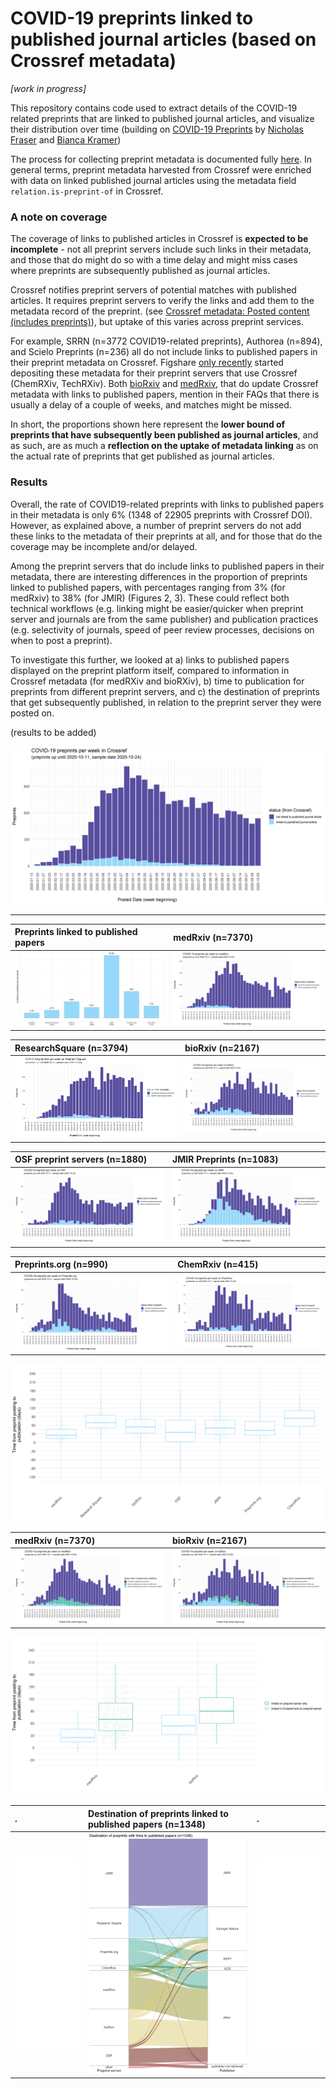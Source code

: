 # COVID-19 preprints linked to published journal articles (based on Crossref metadata)

*[work in progress]*

This repository contains code used to extract details of the COVID-19 related preprints that are linked to published journal articles, and visualize their distribution over time (building on [COVID-19 Preprints](https://github.com/nicholasmfraser/covid19_preprints) by [Nicholas Fraser](https://orcid.org/0000-0002-7582-6339) and [Bianca Kramer](https://orcid.org/0000-0002-5965-6560))


The process for collecting preprint metadata is documented fully [here](covid19_preprints_published.Rmd). In general terms, preprint metadata harvested from Crossref were enriched with data on linked published journal articles using the metadata field `relation.is-preprint-of` in Crossref.  

### A note on coverage
The coverage of links to published articles in Crossref is **expected to be incomplete** - not all preprint servers include such links in their metadata, and those that do might do so with a time delay and might miss cases where preprints are subsequently published as journal articles. 

Crossref notifies preprint servers of potential matches with published articles. It requires preprint servers to verify the links and add them to the metadata record of the preprint. 
(see [Crossref metadata: Posted content (includes preprints)](https://support.crossref.org/hc/en-us/articles/213126346-Posted-content-includes-preprints#assoc)), but uptake of this varies across preprint services.

For example, SRRN (n=3772 COVID19-related preprints), Authorea (n=894), and Scielo Preprints (n=236) all do not include links to published papers in their preprint metadata on Crossref. Figshare [only recently](https://twitter.com/figshare/status/1277516684358803461) started depositing these metadata for their preprint servers that use Crossref (ChemRXiv, TechRXiv). Both [bioRxiv](https://www.biorxiv.org/about/FAQ) and [medRxiv](https://www.medrxiv.org/about/FAQ), that do update Crossref metadata with links to published papers, mention in their FAQs that there is usually a delay of a couple of weeks, and matches might be missed. 

In short, the proportions shown here represent the **lower bound of preprints that have subsequently been published as journal articles**, and as such, are as much a **reflection on the uptake of metadata linking** as on the actual rate of preprints that get published as journal articles.

### Results
Overall, the rate of COVID19-related preprints with links to published papers in their metadata is only 6% (1348 of 22905 preprints with Crossref DOI). However, as explained above, a number of preprint servers do not add these links to the metadata of their preprints at all, and for those that do the coverage may be incomplete and/or delayed. 

Among the preprint servers that do include links to published papers in their metadata, there are interesting differences in the proportion of preprints linked to published papers, with percentages ranging from 3% (for medRxiv) to 38% (for JMIR) (Figures 2, 3). These could reflect both technical workflows (e.g. linking  might be easier/quicker when preprint server and journals are from the same publisher) and publication practices (e.g. selectivity of journals, speed of peer review processes, decisions on when to post a preprint).

To investigate this further, we looked at a) links to published papers displayed on the preprint platform itself, compared to information in Crossref metadata (for medRXiv and bioRXiv), b) time to publication for preprints from different preprint servers, and c) the destination of preprints that get subsequently published, in relation to the preprint server they were posted on. 

(results to be added)

![](outputs/figures/preprints_published/covid19_preprints_published_week.png)

-----------------------------------------------------------------------------------------------

Preprints linked to published papers | medRxiv (n=7370)
:--------------------------|:----------------------------|
![percentage of preprints linked to published papers](outputs/figures/preprints_published/covid19_preprints_published_percentage.png) | ![COVID-19 preprints per week - medRxiv](outputs/figures/preprints_published/covid19_preprints_published_medRxiv_week.png)

ResearchSquare (n=3794) | bioRxiv (n=2167)
:--------------------------|:----------------------------|
![COVID-19 preprints per week - ResearchSquare](outputs/figures/preprints_published/covid19_preprints_published_Research%20Square_week.png) | ![COVID-19 preprints per week - bioRxiv](outputs/figures/preprints_published/covid19_preprints_published_bioRxiv_week.png) 

OSF preprint servers (n=1880) | JMIR Preprints (n=1083) 
:--------------------------|:----------------------------|
![COVID-19 preprints per week - OSF](outputs/figures/preprints_published/covid19_preprints_published_OSF_week.png) | ![COVID-19 preprints per week - JMIR](outputs/figures/preprints_published/covid19_preprints_published_JMIR_week.png)

Preprints.org (n=990) | ChemRxiv (n=415)
:--------------------------|:----------------------------|
![COVID-19 preprints per week - Preprints.org](outputs/figures/preprints_published/covid19_preprints_published_Preprints.org_week.png) | ![COVID-19 preprints per week - ChemRXiv](outputs/figures/preprints_published/covid19_preprints_published_ChemRxiv_week.png)

![days to publish](outputs/figures/days_to_publish/days_to_publish_sources.png)


medRxiv (n=7370) | bioRxiv (n=2167)
:--------------------------|:----------------------------|
![COVID-19 preprints per week - medRxiv](outputs/figures/CSHL_comparison/covid19_preprints_published_compare_Crossref_medRxiv_week.png) | ![COVID-19 preprints per week - bioRxiv](outputs/figures/CSHL_comparison/covid19_preprints_published_compare_Crossref_bioRxiv_week.png)

![days to publish_CSHL](outputs/figures/CSHL_comparison/days_to_publish_CSHL_comparison.png)


. | Destination of preprints linked to published papers (n=1348)|.
:----------------------------|:----------------------------|:--------------------------|
![empty](outputs/figures/destination/empty.png) | ![preprint_destination](outputs/figures/destination/covid19_preprints_destination.png) | ![empty](outputs/figures/destination/empty.png)


